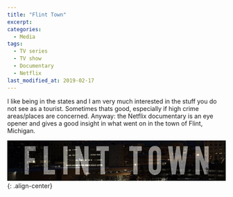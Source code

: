 ```yaml
---
title: "Flint Town"
excerpt:
categories:
  - Media
tags:
  - TV series
  - TV show
  - Documentary
  - Netflix
last_modified_at: 2019-02-17
---
```

I like being in the states and I am very much interested in the stuff you do not see as a tourist. Sometimes thats good, especially if high crime areas/places are concerned. Anyway: the Netflix documentary is an eye opener and gives a good insight in what went on in the town of Flint, Michigan.

![image-center](/assets/images/flinttown.jpg){: .align-center}

